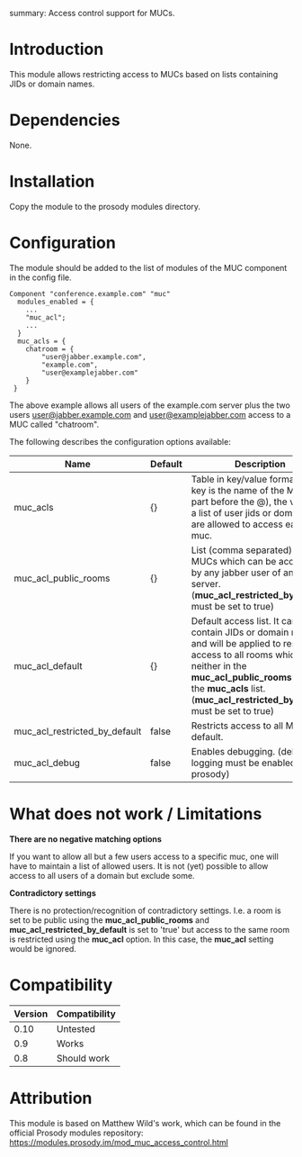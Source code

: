 summary: Access control support for MUCs.

Introduction
============

This module allows restricting access to MUCs based on lists containing JIDs
or domain names.

Dependencies
============

None.

Installation
============

Copy the module to the prosody modules directory.

Configuration
=============

The module should be added to the list of modules of the MUC component in the
config file.

    Component "conference.example.com" "muc"
      modules_enabled = {
        ...
        "muc_acl";
        ...
      }
      muc_acls = {
        chatroom = {
            "user@jabber.example.com",
            "example.com",
            "user@examplejabber.com"
        }
     }

The above example allows all users of the example.com server plus the two users
user@jabber.example.com and user@examplejabber.com access to a MUC called
"chatroom".

The following describes the configuration options available:


Name                                | Default   | Description
----------------------------------- | --------- | ---------------------------------------------------------------------------------------------------------------------------------------------------------------------------------------------------------------------------------------------------------------
muc\_acls                           | {}        | Table in key/value format. The key is the name of the MUC (the part before the @), the value is a list of user jids or domains that are allowed to access each muc.
muc\_acl\_public\_rooms             | {}        | List (comma separated) of MUCs which can be accessed by any jabber user of any server. (**muc\_acl\_restricted\_by\_default** must be set to true)
muc\_acl\_default                   | {}        | Default access list. It can contain JIDs or domain names and will be applied to restrict access to all rooms which are neither in the **muc\_acl\_public\_rooms** list nor the **muc\_acls** list. (**muc\_acl\_restricted\_by\_default** must be set to true)
muc\_acl\_restricted\_by\_default   | false     | Restricts access to all MUCs by default.
muc\_acl\_debug                     | false     | Enables debugging. (debug logging must be enabled in prosody)


What does not work / Limitations
================================

**There are no negative matching options**

If you want to allow all but a few users access to a specific muc, one will have to maintain
a list of allowed users. It is not (yet) possible to allow access to all users of a domain but
exclude some.

**Contradictory settings**

There is no protection/recognition of contradictory settings.
I.e. a room is set to be public using the **muc\_acl\_public\_rooms** and
**muc\_acl\_restricted\_by\_default** is set to 'true' but access to the same room
is restricted using the **muc\_acl** option. In this case, the **muc\_acl**
setting would be ignored.

Compatibility
=============

Version | Compatibility
------- | --------------
0.10    | Untested
0.9     | Works
0.8     | Should work


Attribution
===========

This module is based on Matthew Wild's work, which can be found in the
official Prosody modules repository:
https://modules.prosody.im/mod_muc_access_control.html
